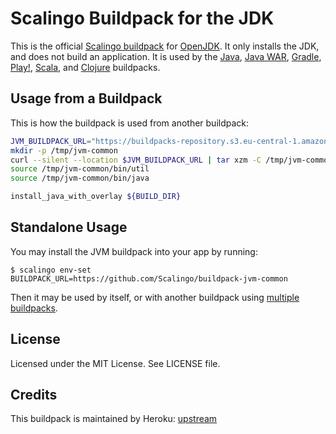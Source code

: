 # Scalingo Buildpack for the JDK

This is the official [Scalingo
buildpack](https://doc.scalingo.com/platform/deployment/buildpacks) for
[OpenJDK](http://openjdk.java.net/). It only installs the JDK, and does not
build an application. It is used by the
[Java](https://github.com/Scalingo/java-buildpack),
[Java WAR](https://github.com/Scalingo/java-war-buildpack),
[Gradle](https://github.com/Scalingo/gradle-buildpack),
[Play!](https://github.com/Scalingo/play-buildpack),
[Scala](https://github.com/Scalingo/scala-buildpack), and
[Clojure](https://github.com/Scalingo/clojure-buildpack) buildpacks.

## Usage from a Buildpack

This is how the buildpack is used from another buildpack:

```bash
JVM_BUILDPACK_URL="https://buildpacks-repository.s3.eu-central-1.amazonaws.com/jvm-common.tar.xz"
mkdir -p /tmp/jvm-common
curl --silent --location $JVM_BUILDPACK_URL | tar xzm -C /tmp/jvm-common --strip-components=1
source /tmp/jvm-common/bin/util
source /tmp/jvm-common/bin/java

install_java_with_overlay ${BUILD_DIR}
```

## Standalone Usage

You may install the JVM buildpack into your app by running:

```
$ scalingo env-set BUILDPACK_URL=https://github.com/Scalingo/buildpack-jvm-common
```

Then it may be used by itself, or with another buildpack using [multiple
buildpacks](https://doc.scalingo.com/platform/deployment/buildpacks/multi#top-of-page).

## License

Licensed under the MIT License. See LICENSE file.

## Credits

This buildpack is maintained by Heroku: [upstream](https://github.com/heroku/heroku-buildpack-jvm-common)
